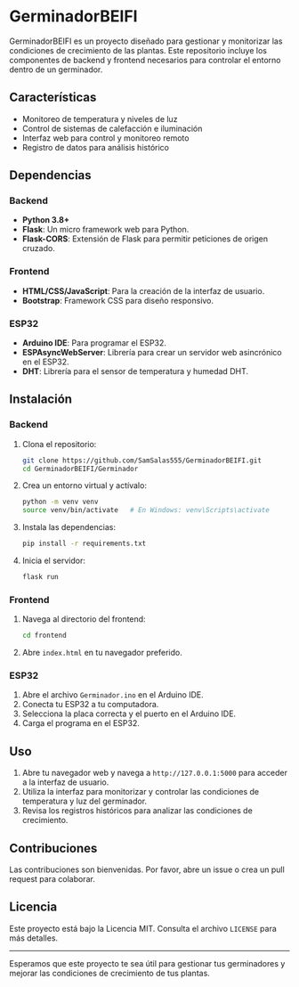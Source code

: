 # GerminadorBEIFI

GerminadorBEIFI es un proyecto diseñado para gestionar y monitorizar las condiciones de crecimiento de las plantas. Este repositorio incluye los componentes de backend y frontend necesarios para controlar el entorno dentro de un germinador.

## Características

- Monitoreo de temperatura y niveles de luz
- Control de sistemas de calefacción e iluminación
- Interfaz web para control y monitoreo remoto
- Registro de datos para análisis histórico

## Dependencias

### Backend

- **Python 3.8+**
- **Flask**: Un micro framework web para Python.
- **Flask-CORS**: Extensión de Flask para permitir peticiones de origen cruzado.

### Frontend

- **HTML/CSS/JavaScript**: Para la creación de la interfaz de usuario.
- **Bootstrap**: Framework CSS para diseño responsivo.

### ESP32

- **Arduino IDE**: Para programar el ESP32.
- **ESPAsyncWebServer**: Librería para crear un servidor web asincrónico en el ESP32.
- **DHT**: Librería para el sensor de temperatura y humedad DHT.

## Instalación

### Backend

1. Clona el repositorio:
    ```bash
    git clone https://github.com/SamSalas555/GerminadorBEIFI.git
    cd GerminadorBEIFI/Germinador
    ```

2. Crea un entorno virtual y actívalo:
    ```bash
    python -m venv venv
    source venv/bin/activate   # En Windows: venv\Scripts\activate
    ```

3. Instala las dependencias:
    ```bash
    pip install -r requirements.txt
    ```

4. Inicia el servidor:
    ```bash
    flask run
    ```

### Frontend

1. Navega al directorio del frontend:
    ```bash
    cd frontend
    ```

2. Abre `index.html` en tu navegador preferido.

### ESP32

1. Abre el archivo `Germinador.ino` en el Arduino IDE.
2. Conecta tu ESP32 a tu computadora.
3. Selecciona la placa correcta y el puerto en el Arduino IDE.
4. Carga el programa en el ESP32.

## Uso

1. Abre tu navegador web y navega a `http://127.0.0.1:5000` para acceder a la interfaz de usuario.
2. Utiliza la interfaz para monitorizar y controlar las condiciones de temperatura y luz del germinador.
3. Revisa los registros históricos para analizar las condiciones de crecimiento.

## Contribuciones

Las contribuciones son bienvenidas. Por favor, abre un issue o crea un pull request para colaborar.

## Licencia

Este proyecto está bajo la Licencia MIT. Consulta el archivo `LICENSE` para más detalles.

---

Esperamos que este proyecto te sea útil para gestionar tus germinadores y mejorar las condiciones de crecimiento de tus plantas.
